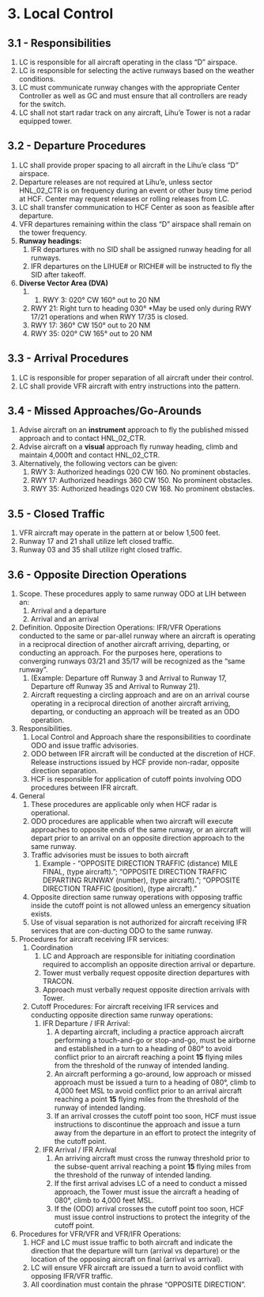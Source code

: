 # 3. Local Control

## 3.1 - Responsibilities

1. LC is responsible for all aircraft operating in the class “D” airspace.
2. LC is responsible for selecting the active runways based on the weather conditions.
3. LC must communicate runway changes with the appropriate Center Controller as well as GC and must ensure that all controllers are ready for the switch.
4. LC shall not start radar track on any aircraft, Lihu’e Tower is not a radar equipped tower.

## 3.2 - Departure Procedures

1. LC shall provide proper spacing to all aircraft in the Lihu’e class “D” airspace.
2. Departure releases are not required at Lihu’e, unless sector HNL_02_CTR is on frequency during an event or other busy time period at HCF. Center may request releases or rolling releases from LC.
3. LC shall transfer communication to HCF Center as soon as feasible after departure.
4. VFR departures remaining within the class “D” airspace shall remain on the tower frequency.
5. **Runway headings:**
   1. IFR departures with no SID shall be assigned runway heading for all runways.
   2. IFR departures on the LIHUE# or RICHE# will be instructed to fly the SID after takeoff.
6. **Diverse Vector Area (DVA)**
   1. 1.	RWY 3: 020° CW 160° out to 20 NM
   2. RWY 21: Right turn to heading 030° *May be used only during RWY 17/21 operations and when RWY 17/35 is closed.
   3. RWY 17: 360° CW 150° out to 20 NM
   4. RWY 35: 020° CW 165° out to 20 NM

## 3.3 - Arrival Procedures

1. LC is responsible for proper separation of all aircraft under their control.
2. LC shall provide VFR aircraft with entry instructions into the pattern.

## 3.4 - Missed Approaches/Go-Arounds

1. Advise aircraft on an **instrument** approach to fly the published missed approach and to contact HNL_02_CTR.
2. Advise aircraft on a **visual** approach fly runway heading, climb and maintain 4,000ft and contact HNL_02_CTR.
3. Alternatively, the following vectors can be given:
   1. RWY 3: Authorized headings 020 CW 160. No prominent obstacles.
   2. RWY 17: Authorized headings 360 CW 150. No prominent obstacles.
   3. RWY 35: Authorized headings 020 CW 168. No prominent obstacles.

## 3.5 - Closed Traffic

1. VFR aircraft may operate in the pattern at or below 1,500 feet.
2. Runway 17 and 21 shall utilize left closed traffic.
3. Runway 03 and 35 shall utilize right closed traffic.

## 3.6 - Opposite Direction Operations

1. Scope. These procedures apply to same runway ODO at LIH between an:
   1. Arrival and a departure
   2. Arrival and an arrival
2. Definition. Opposite Direction Operations: IFR/VFR Operations conducted to the same or par-allel runway where an aircraft is operating in a reciprocal direction of another aircraft arriving, departing, or conducting an approach. For the purposes here, operations to converging runways 03/21 and 35/17 will be recognized as the “same runway”.
   1. (Example: Departure off Runway 3 and Arrival to Runway 17, Departure off Runway 35 and Arrival to Runway 21).
   2. Aircraft requesting a circling approach and are on an arrival course operating in a reciprocal direction of another aircraft arriving, departing, or conducting an approach will be treated as an ODO operation.
3. Responsibilities.
   1. Local Control and Approach share the responsibilities to coordinate ODO and issue traffic advisories.
   2. ODO between IFR aircraft will be conducted at the discretion of HCF. Release instructions issued by HCF provide non-radar, opposite direction separation.
   3. HCF is responsible for application of cutoff points involving ODO procedures between IFR aircraft.
4. General
   1. These procedures are applicable only when HCF radar is operational.
   2. ODO procedures are applicable when two aircraft will execute approaches to opposite ends of the same runway, or an aircraft will depart prior to an arrival on an opposite direction approach to the same runway.
   3. Traffic advisories must be issues to both aircraft
      1. Example - “OPPOSITE DIRECTION TRAFFIC (distance) MILE FINAL, (type aircraft).”; “OPPOSITE DIRECTION TRAFFIC DEPARTING RUNWAY (number), (type aircraft).”; “OPPOSITE DIRECTION TRAFFIC (position), (type aircraft).”
   4. Opposite direction same runway operations with opposing traffic inside the cutoff point is not allowed unless an emergency situation exists.
   5. Use of visual separation is not authorized for aircraft receiving IFR services that are con-ducting ODO to the same runway.
5. Procedures for aircraft receiving IFR services:
   1. Coordination
      1. LC and Approach are responsible for initiating coordination required to accomplish an opposite direction arrival or departure.
      2. Tower must verbally request opposite direction departures with TRACON.
      3. Approach must verbally request opposite direction arrivals with Tower.
   2. Cutoff Procedures: For aircraft receiving IFR services and conducting opposite direction same runway operations:
      1. IFR Departure / IFR Arrival:
         1. A departing aircraft, including a practice approach aircraft performing a touch-and-go or stop-and-go, must be airborne and established in a turn to a heading of 080° to avoid conflict prior to an aircraft reaching a point **15** flying miles from the threshold of the runway of intended landing.
         2. An aircraft performing a go-around, low approach or missed approach must be issued a turn to a heading of 080°, climb to 4,000 feet MSL to avoid conflict prior to an arrival aircraft reaching a point **15** flying miles from the threshold of the runway of intended landing.
         3. If an arrival crosses the cutoff point too soon, HCF must issue instructions to discontinue the approach and issue a turn away from the departure in an effort to protect the integrity of the cutoff point.
      2. IFR Arrival / IFR Arrival
         1. An arriving aircraft must cross the runway threshold prior to the subse-quent arrival reaching a point **15** flying miles from the threshold of the runway of intended landing.
         2. If the first arrival advises LC of a need to conduct a missed approach, the Tower must issue the aircraft a heading of 080°, climb to 4,000 feet MSL.
         3. If the (ODO) arrival crosses the cutoff point too soon, HCF must issue control instructions to protect the integrity of the cutoff point.
6. Procedures for VFR/VFR and VFR/IFR Operations:
   1. HCF and LC must issue traffic to both aircraft and indicate the direction that the departure will turn (arrival vs departure) or the location of the opposing aircraft on final (arrival vs arrival).
   2. LC will ensure VFR aircraft are issued a turn to avoid conflict with opposing IFR/VFR traffic.
   3. All coordination must contain the phrase “OPPOSITE DIRECTION”.
